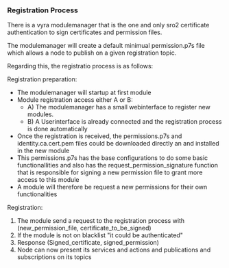 ### Registration Process

There is a vyra modulemanager that is the one and only sro2 certificate authentication to sign certificates and permission files.

The modulemanager will create a default minimual permission.p7s file which allows a node to publish on a given registration topic.

Regarding this, the registratio process is as follows:

Registration preparation:
- The modulemanager will startup at first module
- Module registration access either A or B:    
    - A) The modulemanager has a small webinterface to register new modules. 
    - B) A Userinterface is already connected and the registration process is done automatically
- Once the registration is received, the permissions.p7s and identity.ca.cert.pem files could be downloaded directly an and installed in the new module
- This permissions.p7s has the base configurations to do some basic functionallities and also has the request_permission_signature function that is responsible for signing a new permission file to grant more access to this module
- A module will therefore be request a new permissions for their own functionalities 

Registration:
1. The module send a request to the registration process with (new_permission_file, certificate_to_be_signed)
2. If the module is not on blacklist "it could be authenticated"
3. Response (Signed_certificate, signed_permission)
4. Node can now present its services and actions and publications and subscriptions on its topics
